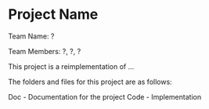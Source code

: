 # Project Name

Team Name: ?

Team Members: ?, ?, ?

This project is a reimplementation of ...

The folders and files for this project are as follows:

Doc - Documentation for the project
Code - Implementation
